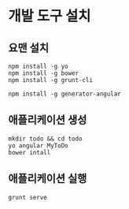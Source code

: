 # 개발 도구 설치

## 요맨 설치

    npm install -g yo  
    npm install -g bower  
    npm install -g grunt-cli  

    npm install -g generator-angular

## 애플리케이션 생성
    mkdir todo && cd todo
    yo angular MyToDo
    bower intall

## 애플리케이션 실행
    grunt serve
